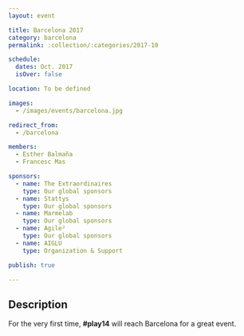 ```yaml
---
layout: event

title: Barcelona 2017
category: barcelona
permalink: :collection/:categories/2017-10

schedule:
  dates: Oct. 2017
  isOver: false

location: To be defined

images:
  - /images/events/barcelona.jpg

redirect_from:
  - /barcelona

members:
  - Esther Balmaña
  - Francesc Mas

sponsors:
  - name: The Extraordinaires
    type: Our global sponsors
  - name: Stattys
    type: Our global sponsors
  - name: Marmelab
    type: Our global sponsors
  - name: Agile²
    type: Our global sponsors
  - name: AIGLU
    type: Organization & Support

publish: true

---
```


## Description
For the very first time, **#play14** will reach Barcelona for a great event.
